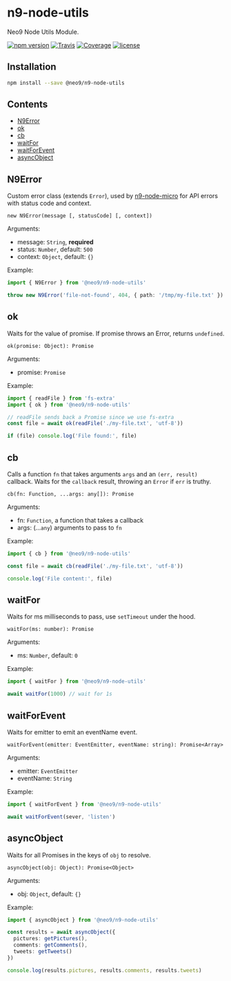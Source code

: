 # n9-node-utils

Neo9 Node Utils Module.

[![npm version](https://img.shields.io/npm/v/@neo9/n9-node-utils.svg)](https://www.npmjs.com/package/@neo9/n9-node-utils)
[![Travis](https://img.shields.io/travis/neo9/n9-node-utils/master.svg)](https://travis-ci.org/neo9/n9-node-utils)
[![Coverage](https://img.shields.io/codecov/c/github/neo9/n9-node-utils/master.svg)](https://codecov.io/gh/neo9/n9-node-utils)
[![license](https://img.shields.io/github/license/neo9/n9-node-utils.svg)](https://github.com/neo9/n9-node-utils/blob/master/LICENSE)

## Installation

```bash
npm install --save @neo9/n9-node-utils
```

## Contents

- [N9Error](#n9error)
- [ok](#ok)
- [cb](#cb)
- [waitFor](#waitfor)
- [waitForEvent](#waitforevent)
- [asyncObject](#asyncobject)

## N9Error

Custom error class (extends `Error`), used by [n9-node-micro](https://github.com/neo9/n9-node-micro) for API errors with status code and context.

`new N9Error(message [, statusCode] [, context])`

Arguments:

- message: `String`, **required**
- status: `Number`, default: `500`
- context: `Object`, default: `{}`

Example:

```ts
import { N9Error } from '@neo9/n9-node-utils'

throw new N9Error('file-not-found', 404, { path: '/tmp/my-file.txt' })
```


## ok

Waits for the value of promise. If promise throws an Error, returns `undefined`.

`ok(promise: Object): Promise`

Arguments:

- promise: `Promise`

Example:

```ts
import { readFile } from 'fs-extra'
import { ok } from '@neo9/n9-node-utils'

// readFile sends back a Promise since we use fs-extra
const file = await ok(readFile('./my-file.txt', 'utf-8'))

if (file) console.log('File found:', file)
```

## cb

Calls a function `fn` that takes arguments `args` and an `(err, result)` callback. Waits for the `callback` result, throwing an `Error` if `err` is truthy.

`cb(fn: Function, ...args: any[]): Promise`

Arguments:

- fn: `Function`, a function that takes a callback
- args: (...`any`) arguments to pass to `fn`

Example:

```ts
import { cb } from '@neo9/n9-node-utils'

const file = await cb(readFile('./my-file.txt', 'utf-8'))

console.log('File content:', file)
```

## waitFor

Waits for ms milliseconds to pass, use `setTimeout` under the hood.

`waitFor(ms: number): Promise`

Arguments:

- ms: `Number`, default: `0`

Example:

```ts
import { waitFor } from '@neo9/n9-node-utils'

await waitFor(1000) // wait for 1s
```

## waitForEvent

Waits for emitter to emit an eventName event.

`waitForEvent(emitter: EventEmitter, eventName: string): Promise<Array>`

Arguments:

- emitter: `EventEmitter`
- eventName: `String`

Example:

```ts
import { waitForEvent } from '@neo9/n9-node-utils'

await waitForEvent(sever, 'listen')
```

## asyncObject

Waits for all Promises in the keys of `obj` to resolve.

`asyncObject(obj: Object): Promise<Object>`

Arguments:

- obj: `Object`, default: `{}`

Example:

```ts
import { asyncObject } from '@neo9/n9-node-utils'

const results = await asyncObject({
  pictures: getPictures(),
  comments: getComments(),
  tweets: getTweets()
})

console.log(results.pictures, results.comments, results.tweets)
```
